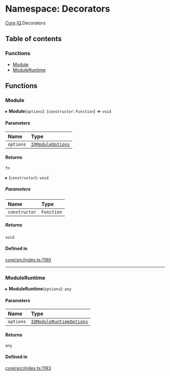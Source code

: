# Namespace: Decorators

[Core](Core.md).[IQ](Core.IQ.md).Decorators

## Table of contents

### Functions

- [Module](Core.IQ.Decorators.md#module)
- [ModuleRuntime](Core.IQ.Decorators.md#moduleruntime)

## Functions

### Module

▸ **Module**(`options`): (`constructor`: `Function`) => `void`

#### Parameters

| Name | Type |
| :------ | :------ |
| `options` | [`IQModuleOptions`](../interfaces/Core.IQModuleOptions.md) |

#### Returns

`fn`

▸ (`constructor`): `void`

##### Parameters

| Name | Type |
| :------ | :------ |
| `constructor` | `Function` |

##### Returns

`void`

#### Defined in

[core/src/index.ts:1190](https://github.com/iniquitybbs/iniquity/blob/722e6ba/packages/core/src/index.ts#L1190)

___

### ModuleRuntime

▸ **ModuleRuntime**(`options`): `any`

#### Parameters

| Name | Type |
| :------ | :------ |
| `options` | [`IQModuleRuntimeOptions`](../interfaces/Core.IQModuleRuntimeOptions.md) |

#### Returns

`any`

#### Defined in

[core/src/index.ts:1193](https://github.com/iniquitybbs/iniquity/blob/722e6ba/packages/core/src/index.ts#L1193)
